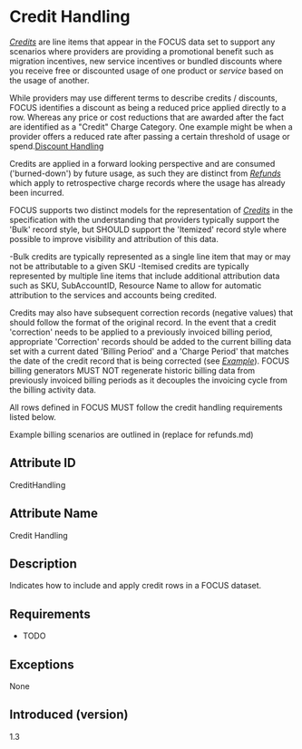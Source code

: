 # Credit Handling

 [*Credits*](#glossary:credit) are line items that appear in the FOCUS data set to support any scenarios where providers are providing a promotional benefit such as migration incentives, new service incentives or bundled discounts where you receive free or discounted usage of one product or *service* based on the usage of another.

While providers may use different terms to describe credits / discounts, FOCUS identifies a discount as being a reduced price applied directly to a row. Whereas any price or cost reductions that are awarded after the fact are identified as a "Credit" Charge Category. One example might be when a provider offers a reduced rate after passing a certain threshold of usage or spend.[Discount Handling](#discounthandling)

Credits are applied in a forward looking perspective and are consumed ('burned-down') by future usage, as such they are distinct from [*Refunds*](#glossary:refund) which apply to retrospective charge records where the usage has already been incurred.

FOCUS supports two distinct models for the representation of [*Credits*](#glossary:credit) in the specification with the understanding that providers typically support the 'Bulk' record style, but SHOULD support the 'Itemized' record style where possible to improve visibility and attribution of this data.

-Bulk credits are typically represented as a single line item that may or may not be attributable to a given SKU
-Itemised credits are typically represented by multiple line items that include additional attribution data such as SKU, SubAccountID, Resource Name to allow for automatic attribution to the services and accounts being credited.

Credits may also have subsequent correction records (negative values) that should follow the format of the original record. In the event that a credit 'correction' needs to be applied to a previously invoiced billing period, appropriate 'Correction' records should be added to the current billing data set with a current dated 'Billing Period' and a 'Charge Period' that matches the date of the credit record that is being corrected (see [*Example*](#refunds:myexample)). FOCUS billing generators MUST NOT regenerate historic billing data from previously invoiced billing periods as it decouples the invoicing cycle from the billing activity data.

All rows defined in FOCUS MUST follow the credit handling requirements listed below.

Example billing scenarios are outlined in (replace for refunds.md)

## Attribute ID

CreditHandling

## Attribute Name

Credit Handling

## Description

Indicates how to include and apply credit rows in a FOCUS dataset.

## Requirements

* TODO

## Exceptions

None

## Introduced (version)

1.3
